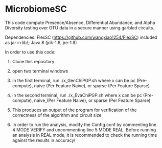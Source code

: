 # MicrobiomeSC

This code compute Presence/Absence, Differential Abundance, and Alpha Diversity testing 
over OTU data in a secure manner using garbled circuits.

Dependencies: FlexSC (https://github.com/wangxiao1254/FlexSC) included as jar in lib/; Java 8 (jdk-1.8, jre-1.8)

In order to use this code:

1) Clone this repository

2) open two terminal windows

3) in the first terminal, run ./x_GenChiPGP.sh where x can be pc (Pre-compute), naive (Per Feature Naive), or sparse (Per Feature Sparse)

4) in the second terminal, run ./x_EvaChiPGP.sh where x can be pc (Pre-compute), naive_(Per Feature Naive), or sparse (Per Feature Sparse)

5) This produces an output of the program for verification of the correctness of the algorithm and circuit size

6) In order to run the analysis, modify the Config.conf by commenting line 4 MODE VERIFY and uncommenting line 5 MODE REAL.  Before running an analysis in REAL mode, it is recommended to check the running time against the results in accuracy/
